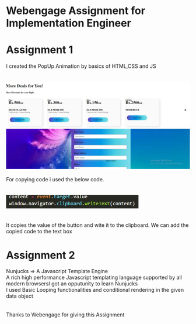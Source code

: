 # Webengage Assignment for Implementation Engineer

<h1>Assignment 1</h1>
<div>I created the PopUp Animation by basics of HTML,CSS and JS</div>
<br><br>
<img src="ImagesForReadme/frontPage.JPG" />
<br><br>
<div>For copying code i used the below code.</div>
<br><br>
<div><img src="ImagesForReadme/navigator.JPG"/></div>
<br><br>
<div>It copies the value of the button and wite it to the clipboard. We can add the copied code to the text box</div>

<h1>Assignment 2</h1>
<div>Nunjucks => A Javascript Template Engine</div>
<div>A rich high performance Javascript templating language supported by all modern browsers</div.
<div>I got an opputunity to learn Nunjucks<div>
  <div> I used Basic Looping functionalities and conditional rendering in the given data object</div>
<br><br>
<div>Thanks to Webengage for giving this Assignment</div>
